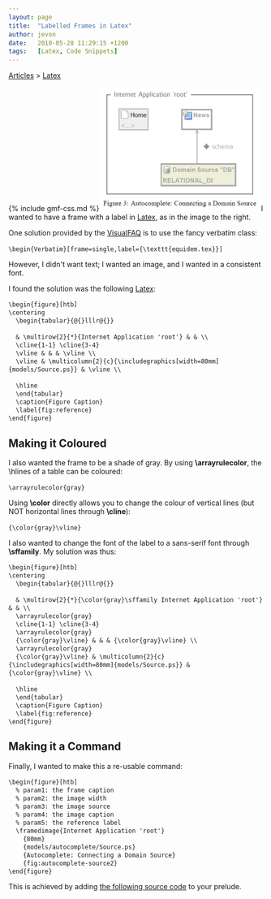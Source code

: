 ```yaml
---
layout: page
title:  "Labelled Frames in Latex"
author: jevon
date:   2010-05-28 11:29:15 +1200
tags:   [Latex, Code Snippets]
---
```


[Articles](articles.md) > [Latex](latex.md)

{% include gmf-css.md %}<img src="/img/gmf/latex-frame.png" class="gmf">I wanted to have a frame with a label in [Latex](latex.md), as in the image to the right.

One solution provided by the <a href="http://ctan.tug.org/tex-archive/info/visualFAQ/visualFAQ.pdf">VisualFAQ</a> is to use the fancy verbatim class:

`\begin{Verbatim}[frame=single,label={\texttt{equidem.tex}}]`

However, I didn't want text; I wanted an image, and I wanted in a consistent font.

I found the solution was the following [Latex](latex.md):

```
\begin{figure}[htb]
\centering
  \begin{tabular}{@{}lllr@{}}
    
  & \multirow{2}{*}{Internet Application 'root'} & & \\
  \cline{1-1} \cline{3-4}
  \vline & & & \vline \\
  \vline & \multicolumn{2}{c}{\includegraphics[width=80mm]{models/Source.ps}} & \vline \\
    
  \hline
  \end{tabular}
  \caption{Figure Caption}
  \label{fig:reference}
\end{figure}
```

## Making it Coloured
I also wanted the frame to be a shade of gray. By using **\arrayrulecolor**, the \hlines of a table can be coloured:

`\arrayrulecolor{gray}`

Using **\color** directly allows you to change the colour of vertical lines (but NOT horizontal lines through **\cline**):

`{\color{gray}\vline}`

I also wanted to change the font of the label to a sans-serif font through **\sffamily**. My solution was thus:

```
\begin{figure}[htb]
\centering
  \begin{tabular}{@{}lllr@{}}
    
  & \multirow{2}{*}{\color{gray}\sffamily Internet Application 'root'} & & \\
  \arrayrulecolor{gray}
  \cline{1-1} \cline{3-4}
  \arrayrulecolor{gray}
  {\color{gray}\vline} & & & {\color{gray}\vline} \\
  \arrayrulecolor{gray}
  {\color{gray}\vline} & \multicolumn{2}{c}{\includegraphics[width=80mm]{models/Source.ps}} & {\color{gray}\vline} \\
    
  \hline
  \end{tabular}
  \caption{Figure Caption}
  \label{fig:reference}
\end{figure}
```

## Making it a Command
Finally, I wanted to make this a re-usable command:

```
\begin{figure}[htb]
  % param1: the frame caption
  % param2: the image width
  % param3: the image source
  % param4: the image caption
  % param5: the reference label
  \framedimage{Internet Application 'root'}
    {80mm}
    {models/autocomplete/Source.ps}
    {Autocomplete: Connecting a Domain Source}
    {fig:autocomplete-source2}
\end{figure}
```

This is achieved by adding <a href="http://code.google.com/p/iaml/source/browse/trunk/org.openiaml.docs.tools/latex/framedimage.tex?r=2306">the following source code</a> to your prelude.
